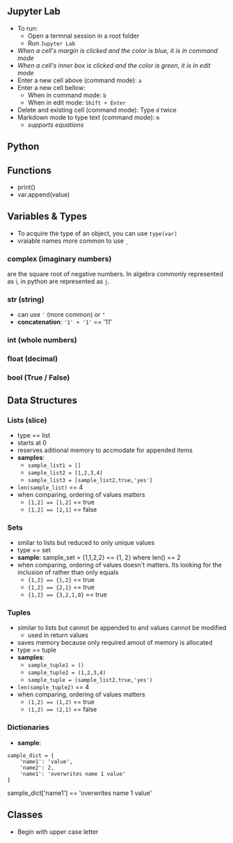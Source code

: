 ## Jupyter Lab
* To run:
    * Open a termnal session in a root folder
    * Run `Jupyter Lab`
* _When a cell's margin is clicked and the color is blue, it is in command mode_
* _When a cell's inner box is clicked and the color is green, it is in edit mode_
* Enter a new cell above (command mode): `a`
* Enter a new cell bellow:
    * When in command mode: `b`
    * When in edit mode: `Shift + Enter`
* Delete and existing cell (command mode): Type `d` twice
* Markdown mode to type text (command mode): `m`
    * _supports equations_

## Python
## Functions
* print()
* var.append(value)

## Variables & Types
* To acquire the type of an object, you can use `type(var)`
* vraiable names more common to use `_`
### complex (imaginary numbers)
are the square root of negative numbers. In algebra commonly represented as i, in python are represented as `j`. 
### str (string)
* can use `'` (more common) or `"`
* **concatenation**: `'1' + '1'` == '11'
### int (whole numbers)
### float (decimal)
### bool (True / False)

## Data Structures
### Lists (slice)
* type == list
* starts at 0
* reserves aditional memory to accmodate for appended items
* **samples**:
    * `sample_list1 = []`
    * `sample_list2 = [1,2,3,4]`
    * `sample_list3 = [sample_list2,true,'yes']`
* `len(sample_list)` == 4
* when comparing, ordering of values matters
    * `[1,2] == [1,2]` == true
    * `[1,2] == [2,1]` == false
### Sets
* smilar to lists but reduced to only unique values
* type == set
* **sample**: sample_set = {1,1,2,2} == {1, 2} where len() == 2
* when comparing, ordering of values doesn't matters. Its looking for the inclusion of rather than only equals
    * `{1,2} == {1,2}` == true
    * `{1,2} == {2,1}` == true
    * `{1,2} == {3,2,1,0}` == true    
### Tuples
* similar to lists but cannot be appended to and values cannot be modified
    * used in return values
* saves memory because only required amout of memory is allocated
* type == tuple
* **samples**:
    * `sample_tuple1 = ()`
    * `sample_tuple2 = (1,2,3,4)`
    * `sample_tuple = (sample_list2,true,'yes')`
* `len(sample_tuple2)` == 4
* when comparing, ordering of values matters
    * `(1,2) == (1,2)` == true
    * `(1,2) == (2,1)` == false
### Dictionaries
* **sample**:
```
sample_dict = {
    'name1': 'value',
    'name2': 2,
    'name1': 'overwrites name 1 value'
}
```
sample_dict['name1'] == 'overwrites name 1 value'

## Classes
* Begin with upper case letter